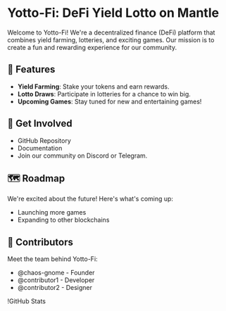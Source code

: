 # Yotto-Fi: DeFi Yield Lotto on Mantle

Welcome to Yotto-Fi! We're a decentralized finance (DeFi) platform that combines yield farming, lotteries, and exciting games. Our mission is to create a fun and rewarding experience for our community.

## 🚀 Features

- **Yield Farming**: Stake your tokens and earn rewards.
- **Lotto Draws**: Participate in lotteries for a chance to win big.
- **Upcoming Games**: Stay tuned for new and entertaining games!

## 🤝 Get Involved

- GitHub Repository
- Documentation
- Join our community on Discord or Telegram.

## 🗺️ Roadmap

We're excited about the future! Here's what's coming up:
- Launching more games
- Expanding to other blockchains

## 👥 Contributors

Meet the team behind Yotto-Fi:
- @chaos-gnome - Founder
- @contributor1 - Developer
- @contributor2 - Designer

!GitHub Stats
